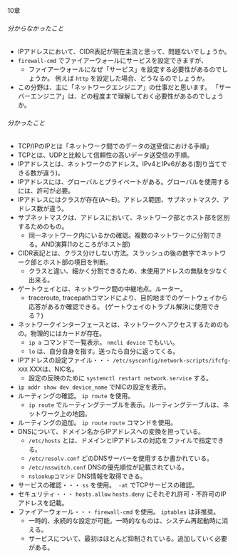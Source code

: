 10章
###### 分からなかったこと
- IPアドレスにおいて、CIDR表記が現在主流と思って、問題ないでしょうか。
- `firewall-cmd` でファイアーウォールにサービスを設定できますが、
  - ファイアーウォールになぜ「サービス」を設定する必要性があるのでしょうか。
  例えば `http` を設定した場合、どうなるのでしょうか。
- この分野は、主に「ネットワークエンジニア」の仕事だと思います。
「サーバーエンジニア」は、どの程度まで理解しておく必要性があるのでしょうか。
###### 分かったこと
- TCP/IPのIPとは「ネットワーク間でのデータの送受信における手順」
- TCPとは、UDPと比較して信頼性の高いデータ送受信の手順。
- IPアドレスとは、ネットワークのアドレス。IPv4とIPv6がある(割り当てできる数が違う)。
- IPアドレスには、グローバルとプライペートがある。グローバルを使用するには、許可が必要。
- IPアドレスにはクラスが存在(A〜E)。アドレス範囲、サブネットマスク、アドレス数が違う。
- サブネットマスクは、アドレスにおいて、ネットワーク部とホスト部を区別するためのもの。
  - 同一ネットワーク内にいるかの確認。複数のネットワークに分割できる。AND演算(1のところがホスト部)
- CIDR表記とは、クラス分けしない方法。スラッシュの後の数字でネットワーク部とホスト部の境目を判断。
  - クラスと違い、細かく分割できるため、未使用アドレスの無駄を少なく出来る。
- ゲートウェイとは、ネットワーク間の中継地点。ルーター。
  - traceroute, tracepathコマンドにより、目的地までのゲートウェイから応答があるか確認できる。
  (ゲートウェイのトラブル解決に使用できる？)
- ネットワークインターフェースとは、ネットワークへアクセスするためのもの。物理的にはカードが存在。
  - `ip a` コマンドで一覧表示。 `nmcli device` でもいい。
  - `lo` は、自分自身を指す。送ったら自分に返ってくる。
- IPアドレスの設定ファイル・・・ `/etc/sysconfig/network-scripts/ifcfg-XXX` XXXは、NIC名。
  - 設定の反映のために `systemctl restart network.service` する。
-  `ip addr show dev device_name` でNICの設定を表示。
- ルーティングの確認。 `ip route` を使用。
  - `ip route` でルーティングテーブルを表示。ルーティングテーブルは、ネットワーク上の地図。
- ルーティングの追加。 `ip route` `route` コマンドを使用。
- DNSについて、ドメイン名からIPアドレスへの変換を担っている。
  - `/etc/hosts` とは、ドメインとIPアドレスの対応をファイルで指定できる。
  - `/etc/resolv.conf` どのDNSサーバーを使用するか書かれている。
  - `/etc/nsswitch.conf` DNSの優先順位が記載されている。
  - `nslookupコマンド` DNS情報を取得できる。
- サービスの確認・・・ `ss` を使用。　`-at` でTCPサービスの確認。
- セキュリティ・・・ `hosts.allow` `hosts.deny` にそれぞれ許可・不許可のIPアドレスを記載。
- ファイアーウォール・・・ `firewall-cmd` を使用。 `iptables` は非推奨。
  - 一時的、永続的な設定が可能。一時的なものは、システム再起動時に消える。
  - サービスについて、最初はほとんど抑制されている。追加していく必要がある。